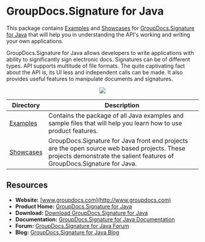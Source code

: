 # GroupDocs.Signature for Java

This package contains [Examples](#) and [Showcases](#) for [GroupDocs.Signature for Java]() that will help you in understanding the API's working and writing your own applications.

GroupDocs.Signature for Java allows developers to write applications with ability to significantly sign electronic docs. Signatures can be of different types. API supports multitude of file formats. The quite captivating fact about the API is, its UI less and independent calls can be made. It also provides useful features to manipulate documents and signatures.

<p align="center">

  <a title="Download complete GroupDocs.Signature for Java source code" href="https://codeload.github.com/groupdocs-signature/GroupDocs.Signature-for-Java/zip/master">
	<img src="https://raw.github.com/AsposeExamples/java-examples-dashboard/master/images/downloadZip-Button-Large.png" />
  </a>
</p>

Directory | Description
--------- | -----------
[Examples]()  | Contains the package of all Java examples and sample files that will help you learn how to use product features. 
[Showcases]()  | GroupDocs.Signature for Java front end projects are the open source web based projects. These projects demonstrate the salient features of GroupDocs.Signature for Java. 

## Resources

+ **Website:** [www.groupdocs.com](http://www.groupdocs.com)
+ **Product Home:** [GroupDocs.Signature for Java]()
+ **Download:** [Download GroupDocs.Signature for Java]()
+ **Documentation:** [GroupDocs.Signature for Java Documentation]()
+ **Forum:** [GroupDocs.Signature for Java Forum](http://www.groupdocs.com/Community/forums/groupdocs.signature-product-family/6/showforum.aspx)
+ **Blog:** [GroupDocs.Signature for Java Blog](http://www.groupdocs.com/blog/category/groupdocs-signature-product-family)
